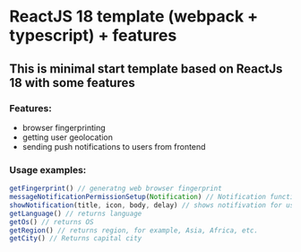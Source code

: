 # ReactJS 18 template (webpack + typescript) + features
## This is minimal start template based on ReactJs 18 with some features
### Features:
- browser fingerprinting
- getting user geolocation
- sending push notifications to users from frontend 
### Usage examples:
```javascript 
getFingerprint() // generatng web browser fingerprint
messageNotificationPermissionSetup(Notification) // Notification functionality setup
showNotification(title, icon, body, delay) // shows notifivation for users with delay
getLanguage() // returns language
getOs() // returns OS 
getRegion() // returns region, for example, Asia, Africa, etc.
getCity() // Returns capital city
```